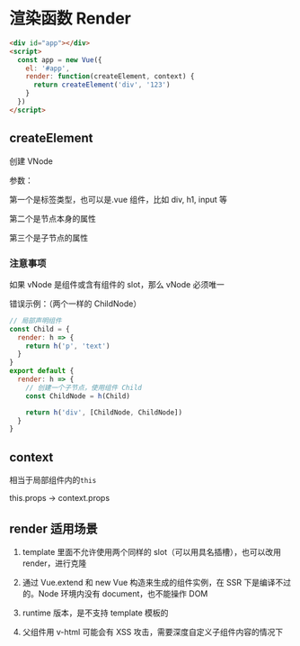# 渲染函数 Render

```html
<div id="app"></div>
<script>
  const app = new Vue({
    el: '#app',
    render: function(createElement, context) {
      return createElement('div', '123')
    }
  })
</script>
```

## createElement

创建 VNode

参数：

第一个是标签类型，也可以是.vue 组件，比如 div, h1, input 等

第二个是节点本身的属性

第三个是子节点的属性

### 注意事项

如果 vNode 是组件或含有组件的 slot，那么 vNode 必须唯一

错误示例：（两个一样的 ChildNode）

```js
// 局部声明组件
const Child = {
  render: h => {
    return h('p', 'text')
  }
}
export default {
  render: h => {
    // 创建一个子节点，使用组件 Child
    const ChildNode = h(Child)

    return h('div', [ChildNode, ChildNode])
  }
}
```

## context

相当于局部组件内的`this`

this.props -\> context.props

## render 适用场景

1. template 里面不允许使用两个同样的 slot（可以用具名插槽），也可以改用 render，进行克隆

2. 通过 Vue.extend 和 new Vue 构造来生成的组件实例，在 SSR 下是编译不过的。Node 环境内没有 document，也不能操作 DOM

3. runtime 版本，是不支持 template 模板的

4. 父组件用 v-html 可能会有 XSS 攻击，需要深度自定义子组件内容的情况下
